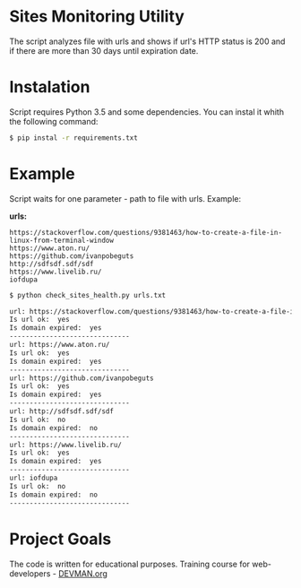 # Sites Monitoring Utility

The script analyzes file with urls and shows if url's HTTP status is 200
and if there are more than 30 days until expiration date. 

# Instalation

Script requires Python 3.5 and some dependencies. You can instal it whith the following command:

```bash
$ pip instal -r requirements.txt
```   

# Example

Script waits for one parameter - path to file with urls. Example:

**urls:**
```
https://stackoverflow.com/questions/9381463/how-to-create-a-file-in-linux-from-terminal-window
https://www.aton.ru/
https://github.com/ivanpobeguts
http://sdfsdf.sdf/sdf
https://www.livelib.ru/
iofdupa
```

```bash
$ python check_sites_health.py urls.txt

url: https://stackoverflow.com/questions/9381463/how-to-create-a-file-in-linux-from-terminal-window
Is url ok:  yes
Is domain expired:  yes
------------------------------
url: https://www.aton.ru/
Is url ok:  yes
Is domain expired:  yes
------------------------------
url: https://github.com/ivanpobeguts
Is url ok:  yes
Is domain expired:  yes
------------------------------
url: http://sdfsdf.sdf/sdf
Is url ok:  no
Is domain expired:  no
------------------------------
url: https://www.livelib.ru/
Is url ok:  yes
Is domain expired:  yes
------------------------------
url: iofdupa
Is url ok:  no
Is domain expired:  no
------------------------------

```

# Project Goals

The code is written for educational purposes. Training course for web-developers - [DEVMAN.org](https://devman.org)
